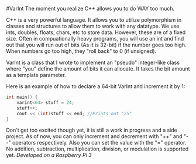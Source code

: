 #VarInt
The moment you realize C++ allows you to do WAY too much.

C++ is a very powerful language. It allows you to utilize polymorphism in classes and structures to allow them to work with any datatype. We use ints, doubles, floats, chars, etc to store data. However, these are of a fixed size. Often in compuationally heavy programs, you will use an int and find out that you will run out of bits (As it is 32-bit) if the number goes too high. When numbers go too high, they "roll back" to 0 (if unsigned).

VarInt is a class that I wrote to implement an "pseudo" integer-like class where "you" define the amount of bits it can allocate. It takes the bit amount as a template parameter.

Here is an example of how to declare a 64-bit VarInt and increment it by 1:
```c++
int main() {
	varint<64> stuff = 24;
	stuff++;
	cout << (int)stuff << end; //Prints out "25"
}
```
Don't get too excited though yet, it is still a work in progress and a side project. As of now, you can only increment and decrement with "++" and "--" operators respectively. Also you can set the value with the "=" operator. No addition, subtraction, multiplication, division, or modulation is supported yet.
<i>Developed on a Raspberry Pi 3</i>
